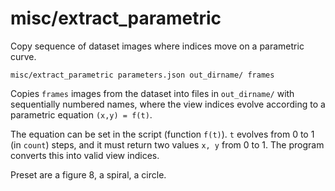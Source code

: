 # misc/extract\_parametric

Copy sequence of dataset images where indices move on a parametric curve.

    misc/extract_parametric parameters.json out_dirname/ frames

Copies `frames` images from the dataset into files in `out_dirname/` with sequentially numbered names, where the view indices evolve according to a parametric equation `(x,y) = f(t)`.

The equation can be set in the script (function `f(t)`). `t` evolves from 0 to 1 (in `count`) steps, and it must return two values `x, y` from 0 to 1. The program converts this into valid view indices.

Preset are a figure 8, a spiral, a circle.
